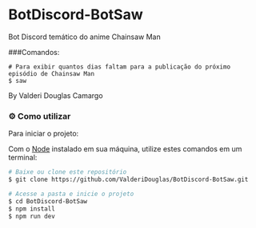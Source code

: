 # BotDiscord-BotSaw

Bot Discord temático do anime Chainsaw Man

###Comandos:

```
# Para exibir quantos dias faltam para a publicação do próximo episódio de Chainsaw Man
$ saw 
```

By Valderi Douglas Camargo

### :gear: Como utilizar

Para iniciar o projeto:

Com o [Node](https://nodejs.org/en/) instalado em sua máquina, utilize estes comandos em um terminal:

```bash
# Baixe ou clone este repositório
$ git clone https://github.com/ValderiDouglas/BotDiscord-BotSaw.git

# Acesse a pasta e inicie o projeto
$ cd BotDiscord-BotSaw
$ npm install
$ npm run dev
```
